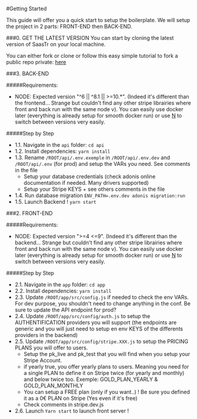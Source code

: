 #Getting Started

This guide will offer you a quick start to setup the boilerplate. We will setup the project in 2 parts: FRONT-END then BACK-END.

###0. GET THE LATEST VERSION
You can start by cloning the latest version of SaasTr on your local machine.

You can either fork or clone or follow this easy simple tutorial to fork a public repo private: [here](https://medium.com/@bilalbayasut/github-how-to-make-a-fork-of-public-repository-private-6ee8cacaf9d3)

###3. BACK-END

#####Requirements:
* NODE: Expected version "^6 || ^8.1 || >=10.*". (Indeed it's different than the frontend... Strange but couldn't find any other stripe librairies where front and back run with the same node v). You can easily use docker later (everything is already setup for smooth docker run) or use [N](https://github.com/tj/n) to switch between versions very easily.

#####Step by Step
- 1.1. Navigate in the `api` folder: `cd api`
- 1.2. Install dependencies: `yarn install`
- 1.3. Rename `/ROOT/api/.env.exemple` in `/ROOT/api/.env.dev` and `/ROOT/api/.env` (for prod) and setup the VARs you need. See comments in the file
    - Setup your database credentials (check adonis online documentation if needed. Many drivers supported)
    - Setup your Stripe KEYS + see others comments in the file
- 1.4. Run database migration `ENV_PATH=.env.dev adonis migration:run`
- 1.5. Launch Backend ! `yarn start`

###2. FRONT-END

#####Requirements:
* NODE: Expected version ">=4 <=9". (Indeed it's different than the backend... Strange but couldn't find any other stripe librairies where front and back run with the same node v). You can easily use docker later (everything is already setup for smooth docker run) or use [N](https://github.com/tj/n) to switch between versions very easily.

#####Step by Step
- 2.1. Navigate in the `app` folder: `cd app`
- 2.2. Install dependencies: `yarn install`
- 2.3. Update `/ROOT/app/src/config.js` if needed to check the env VARs. For dev purpose, you shouldn't need to change anything in the conf. Be sure to update the API endpoint for prod?
- 2.4. Update `/ROOT/app/src/config/auth.js` to setup the AUTHENTIFICATION providers you will support (the endpoints are generic and you will just need to setup en env KEYS of the differents providers in the backend)
- 2.5. Update `/ROOT/app/src/config/stripe.XXX.js` to setup the PRICING PLANS you will offer to users.
    - Setup the pk_live and pk_test that you will find when you setup your Stripe Account.
    - if yearly true, you offer yearly plans to users. Meaning you need for a single PLAN to define it on Stripe twice (for yearly and monthly) and below twice too. Exemple: GOLD_PLAN_YEARLY & GOLD_PLAN_MONTHLY
    - You can setup a FREE plan (only if you want..) ! Be sure you defined it as a 0€ PLAN on Stripe (Yes even if it's free)
    - Check comments in stripe.dev.js
- 2.6. Launch `Yarn start` to launch front server !
    
